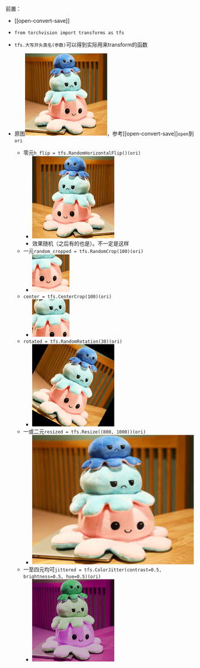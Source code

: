 前置：
- [[open-convert-save]]

- `from torchvision import transforms as tfs`
- `tfs.大写开头类名(参数)`可以得到实际用来transform的函数
- 原图![](original.png)，参考[[open-convert-save]]`open`到`ori`
    - 零元`h_flip = tfs.RandomHorizontalFlip()(ori)`
      - ![](h-flip.png)
      - 效果随机（之后有的也是）。不一定是这样
    - 一元`random_cropped = tfs.RandomCrop(100)(ori)`
      - ![](random-crop.png)
    - `center = tfs.CenterCrop(100)(ori)`
      - ![](center-crop.png)
    - `rotated = tfs.RandomRotation(30)(ori)`
      - ![](rotate.png)
    - 一或二元`resized = tfs.Resize((800, 1000))(ori)`
      - ![](resize.png)
    - 一至四元均可`jittered = tfs.ColorJitter(contrast=0.5, brightness=0.5, hue=0.5)(ori)`
      - ![](color-jitter.png)